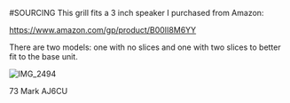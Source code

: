 #SOURCING
This grill fits a 3 inch speaker I purchased from Amazon:

https://www.amazon.com/gp/product/B00II8M6YY

There are two models: one with no slices and one with two slices to better fit to the base unit.

![IMG_2494](https://user-images.githubusercontent.com/70183884/209399725-0f3f6206-821b-4059-8c91-7bf2764af18d.jpg)



73
Mark
AJ6CU
